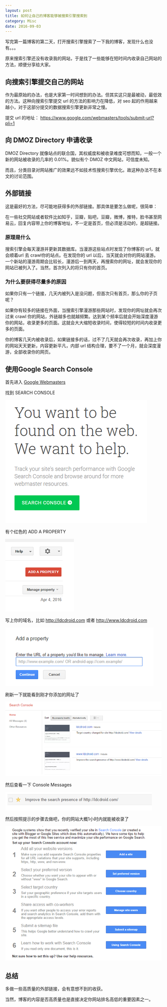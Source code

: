 ```yaml
---
layout: post
title: 如何让自己的博客能够被搜索引擎搜索到
category: Misc
date: 2016-09-03
---
```


写完第一篇博客的第二天，打开搜索引擎搜索了一下我的博客，发现什么也没有。。。

原来搜索引擎还没有收录我的网站，于是找了一些能够在短时间内收录自己网站的方法，顺便分享给大家。

## 向搜索引擎提交自己的网站

作为最原始的办法，也是大家第一时间想到的办法。但其实这只是最被动，最低效的方法。这种向搜索引擎提交 url 的方法的影响力在降低，对 seo 起的作用越来越小，对于这部分提交的数据搜索引擎更新非常之慢。

提交 url 的地址： <https://www.google.com/webmasters/tools/submit-url?pli=1>

## 向 DMOZ Directory 申请收录

DMOZ Directory 就像站点的联合国，其权威度和被收录难度可想而知，一般一个新的网站被收录的几率的 0.01%。貌似有个 DMOZ 中文网站，可信度未知。

而且，分类目录对网站推广的效果远不如技术性搜索引擎优化。故这种办法不在本文的讨论范围。

## 外部链接

这是最好的方法，尽可能地获得多的外部链接。那具体是要怎么做呢，很简单：

在一些社交网站或者软件比如知乎，豆瓣，贴吧，豆瓣，微博，推特，脸书甚至网易云，回复内容带上你的博客地址，不一定是首页，但必须是活动的，是超链接。

### 原理是什么

搜索引擎会每天漫游并更新其数据库。当漫游这些站点时发现了你博客的 url，就会顺着url 去 crawl你的站点。在发现你的 url 以后，当天就会对你的网站漫游。一个新站的漫游周期会比较长，漫游后一到两天，再搜索你的网址，就会发现你的网站已被列入了。当然，首次列入的将只有你的首页。

### 为什么要获得尽量多的原因

如果你只有一个链接，几天内被列入是没问题，但首次只有首页，那么你的子页呢？

如果你有较多的链接在外面，当搜索引擎漫游那些网站时，发现你的网址就会再次过来 crawl 你的网站，外链越多也就越频繁。达到某个频率后就会开始深度漫游你的网站，收录更多的页面。这就会大大缩短收录时间，使得较短的时间内收录更多的页面。

你的博客几天内被收录后，如果链接多的话，过不了几天就会再次收录，再加上你的网站天天更新，内容更新平凡，内部 url 结构合理，要不了一个月，就会深度漫游，全部收录你的网页。

## 使用Google Search Console

首先进入 [Google Webmasters](https://www.google.com/webmasters/)

找到 SEARCH CONSOLE 

![search-console](/images/create-blog/search-console.png)

有个红色的 ADD A PROPERTY 

![search-console](/images/create-blog/add-property.png)

写上你的域名，比如 <http://ldcdroid.com> 或者 <http://www.ldcdroid.com> 

![search-console](/images/create-blog/add-property-layout.png)

刷新一下就能看到刚才你添加的网址了

![console-home](/images/create-blog/console-home.png)

然后查看一下 Console Messages

![console-message](/images/create-blog/console-message.png)

然后按照提示的步骤去做吧，你的网站大概1小时内就能被收录了

![search-presenc](/images/create-blog/search-presenc.png)

## 总结

多做一些高质量的外部链接，会有意想不到的收获。

当然，博客的内容是否高质量也是直接决定你网站排名高低的重要因素之一。
